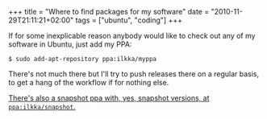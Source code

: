 +++
title = "Where to find packages for my software"
date = "2010-11-29T21:11:21+02:00"
tags = ["ubuntu", "coding"]
+++

If for some inexplicable reason anybody would like to check out any of my
software in Ubuntu, just add my PPA:

    $ sudo add-apt-repository ppa:ilkka/myppa

There's not much there but I'll try to push releases there on a regular basis,
to get a hang of the workflow if for nothing else.

<ins>There's also a snapshot ppa with, yes, snapshot versions, at
`ppa:ilkka/snapshot`.</ins>
